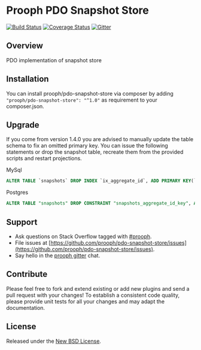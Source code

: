 # Prooph PDO Snapshot Store

[![Build Status](https://travis-ci.org/prooph/pdo-snapshot-store.svg?branch=master)](https://travis-ci.org/prooph/pdo-snapshot-store)
[![Coverage Status](https://coveralls.io/repos/prooph/pdo-snapshot-store/badge.svg?branch=master&service=github)](https://coveralls.io/github/prooph/pdo-snapshot-store?branch=master)
[![Gitter](https://badges.gitter.im/Join%20Chat.svg)](https://gitter.im/prooph/improoph)

## Overview

PDO implementation of snapshot store

## Installation

You can install prooph/pdo-snapshot-store via composer by adding `"prooph/pdo-snapshot-store": "^1.0"` as requirement to your composer.json.

## Upgrade

If you come from version 1.4.0 you are advised to manually update the table schema to fix an omitted primary key. You can issue the following statements or drop the snapshot table, recreate them from the provided scripts and restart projections.

MySql

```sql
ALTER TABLE `snapshots` DROP INDEX `ix_aggregate_id`, ADD PRIMARY KEY(`aggregate_id`);
```

Postgres

```sql
ALTER TABLE "snapshots" DROP CONSTRAINT "snapshots_aggregate_id_key", ADD PRIMARY KEY ("aggregate_id");
```

## Support

- Ask questions on Stack Overflow tagged with [#prooph](https://stackoverflow.com/questions/tagged/prooph).
- File issues at [https://github.com/prooph/pdo-snapshot-store/issues](https://github.com/prooph/pdo-snapshot-store/issues).
- Say hello in the [prooph gitter](https://gitter.im/prooph/improoph) chat.

## Contribute

Please feel free to fork and extend existing or add new plugins and send a pull request with your changes!
To establish a consistent code quality, please provide unit tests for all your changes and may adapt the documentation.

## License

Released under the [New BSD License](LICENSE).
